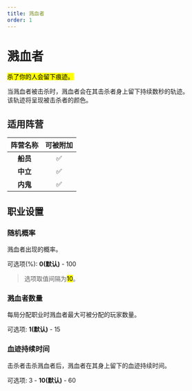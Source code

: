 ```yaml
---
title: 溅血者
order: 1
---
```

# 溅血者

<mark>杀了你的人会留下痕迹。</mark>

当溅血者被击杀时，溅血者会在其击杀者身上留下持续数秒的轨迹。\
该轨迹将呈现被击杀者的颜色。

## 适用阵营

| **阵营名称** | **可被附加**           |
|:--------:|:------------------:|
| **船员**   | :white_check_mark: |
| **中立**   | :white_check_mark: |
| **内鬼**   | :white_check_mark: |

## 职业设置

### 随机概率

溅血者出现的概率。

可选项(%): **0(默认)** - 100
> 选项取值间隔为<mark>10</mark>。

### 溅血者数量

每局分配职业时溅血者最大可被分配的玩家数量。

可选项: **1(默认)** - 15

### 血迹持续时间

击杀者击杀溅血者后，溅血者在其身上留下的血迹持续时间。

可选项: 3 - **10(默认)** - 60